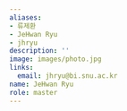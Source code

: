 ```yaml
---
aliases:
- 류제환
- JeHwan Ryu
- jhryu
description: ''
image: images/photo.jpg
links:
  email: jhryu@bi.snu.ac.kr
name: JeHwan Ryu
role: master
---
```

